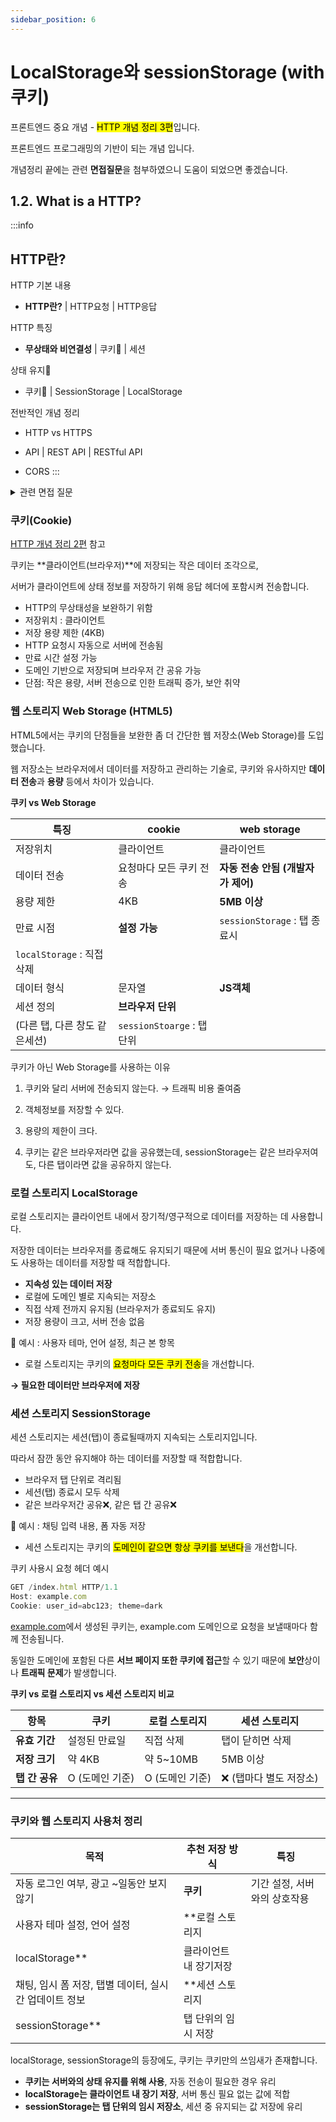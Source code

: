 ```yaml
---
sidebar_position: 6
---
```


# LocalStorage와 sessionStorage (with 쿠키)


프론트엔드 중요 개념 - <mark>HTTP 개념 정리 3편</mark>입니다.

프론트엔드 프로그래밍의 기반이 되는 개념 입니다.

개념정리 끝에는 관련 **면접질문**을 첨부하였으니 도움이 되었으면 좋겠습니다.


## 1.2. What is a HTTP?

:::info
## HTTP란?

HTTP 기본 내용

- **HTTP란?** | HTTP요청 | HTTP응답

HTTP 특징

- **무상태와 비연결성** | 쿠키🍪 | 세션

상태 유지🍪

- 쿠키🍪 | SessionStorage | LocalStorage

전반적인 개념 정리

- HTTP vs HTTPS 

- API | REST API | RESTful API 

- CORS
:::
<details>
  <summary>관련 면접 질문</summary>

    @ 쿠키, sessionStorage, localStorage의 차이점은 무엇인가요?
</details>

### 쿠키(Cookie)

[HTTP 개념 정리 2편](https://hamrang.vercel.app/fe-HTTP-2) 참고

쿠키는 **클라이언트(브라우저)**에 저장되는 작은 데이터 조각으로, 

서버가 클라이언트에 상태 정보를 저장하기 위해 응답 헤더에 포함시켜 전송합니다.

- HTTP의 무상태성을 보완하기 위함
- 저장위치 : 클라이언트
- 저장 용량 제한 (4KB)
- HTTP 요청시 자동으로 서버에 전송됨
- 만료 시간 설정 가능
- 도메인 기반으로 저장되며 브라우저 간 공유 가능
- 단점: 작은 용량, 서버 전송으로 인한 트래픽 증가, 보안 취약


### 웹 스토리지 Web Storage (HTML5)

HTML5에서는 쿠키의 단점들을 보완한 좀 더 간단한 웹 저장소(Web Storage)를 도입했습니다. 

웹 저장소는 브라우저에서 데이터를 저장하고 관리하는 기술로, 쿠키와 유사하지만 **데이터 전송**과 **용량** 등에서 차이가 있습니다.

**쿠키 vs Web Storage**

| **특징** | **cookie** | **web storage** |
| --- | --- | --- |
| 저장위치 | 클라이언트 | 클라이언트 |
| 데이터 전송 | 요청마다 모든 쿠키 전송 | **자동 전송 안됨 (개발자가 제어)** |
| 용량 제한 | 4KB | **5MB 이상** |
| 만료 시점 | **설정 가능** | `sessionStorage` : 탭 종료시
`localStorage` : 직접 삭제 |
| 데이터 형식 | 문자열 | **JS객체** |
| 세션 정의 | **브라우저 단위**
(다른 탭, 다른 창도 같은세션) | `sessionStoarge` : 탭 단위 |

쿠키가 아닌 Web Storage를 사용하는 이유

1) 쿠키와 달리 서버에 전송되지 않는다. → 트래픽 비용 줄여줌

2) 객체정보를 저장할 수 있다.

3) 용량의 제한이 크다.

4) 쿠키는 같은 브라우저라면 값을 공유했는데, sessionStorage는 같은 브라우저여도, 다른 탭이라면 값을 공유하지 않는다.

### 로컬 스토리지 LocalStorage

로컬 스토리지는 클라이언트 내에서 장기적/영구적으로 데이터를 저장하는 데 사용합니다. 

저장한 데이터는 브라우저를 종료해도 유지되기 때문에 서버 통신이 필요 없거나 나중에도 사용하는 데이터를 저장할 때 적합합니다.

- **지속성 있는 데이터 저장**
- 로컬에 도메인 별로 지속되는 저장소
- 직접 삭제 전까지 유지됨 (브라우저가 종료되도 유지)
- 저장 용량이 크고, 서버 전송 없음

🎃 예시 : 사용자 테마, 언어 설정, 최근 본 항목

+ 로컬 스토리지는  쿠키의 <mark>요청마다 모든 쿠키 전송</mark>을 개선합니다. 

**→ 필요한 데이터만 브라우저에 저장**

### 세션 스토리지 SessionStorage

세션 스토리지는 세션(탭)이 종료될때까지 지속되는 스토리지입니다. 

따라서 잠깐 동안 유지해야 하는 데이터를 저장할 때 적합합니다.

- 브라우저 탭 단위로 격리됨
- 세션(탭) 종료시 모두 삭제
- 같은 브라우저간 공유❌, 같은 탭 간 공유❌

🎃 예시 : 채팅 입력 내용, 폼 자동 저장

+ 세션 스토리지는 쿠키의 <mark>도메인이 같으면 항상 쿠키를 보낸다</mark>을 개선합니다.

쿠키 사용시 요청 헤더 예시

```jsx
GET /index.html HTTP/1.1  
Host: example.com  
Cookie: user_id=abc123; theme=dark
```

[example.com](http://example.com)에서 생성된 쿠키는, example.com 도메인으로 요청을 보낼때마다 함께 전송됩니다. 

동일한 도메인에 포함된 다른 **서브 페이지 또한 쿠키에 접근**할 수 있기 때문에 **보안**상이나 **트래픽 문제**가 발생합니다. 

**쿠키 vs 로컬 스토리지 vs 세션 스토리지 비교**

| 항목 | 쿠키 | 로컬 스토리지 | 세션 스토리지 |
| --- | --- | --- | --- |
| **유효 기간** | 설정된 만료일 | 직접 삭제 | 탭이 닫히면 삭제 |
| **저장 크기** | 약 4KB | 약 5~10MB | 5MB 이상 |
| **탭 간 공유** | O (도메인 기준) | O (도메인 기준) | ❌ (탭마다 별도 저장소) |

---

### 쿠키와 웹 스토리지 사용처 정리

| 목적 | 추천 저장 방식 | 특징 |
| --- | --- | --- |
| 자동 로그인 여부, 광고 ~일동안 보지 않기 | **쿠키** | 기간 설정, 서버와의 상호작용 |
| 사용자 테마 설정, 언어 설정 | **로컬 스토리지
localStorage** | 클라이언트 내 장기저장 |
| 채팅, 임시 폼 저장, 탭별 데이터, 실시간 업데이트 정보 | **세션 스토리지
sessionStorage** | 탭 단위의 임시 저장 |

localStorage, sessionStorage의 등장에도, 쿠키는 쿠키만의 쓰임새가 존재합니다.

- **쿠키는 서버와의 상태 유지를 위해 사용**, 자동 전송이 필요한 경우 유리
- **localStorage는 클라이언트 내 장기 저장**, 서버 통신 필요 없는 값에 적합
- **sessionStorage는 탭 단위의 임시 저장소**, 세션 중 유지되는 값 저장에 유리